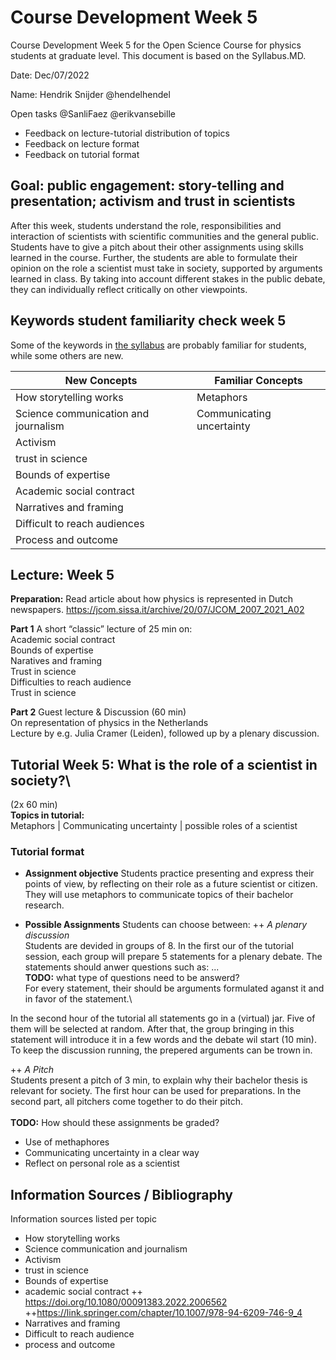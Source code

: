 # Course Development Week 5
Course Development Week 5 for the Open Science Course for physics students at graduate level. This document is based on the Syllabus.MD.

Date: Dec/07/2022

Name: Hendrik Snijder @hendelhendel

Open tasks @SanliFaez @erikvansebille
+ Feedback on lecture-tutorial distribution of topics
+ Feedback on lecture format
+ Feedback on tutorial format

## Goal: public engagement: story-telling and presentation; activism and trust in scientists
After this week, students understand the role, responsibilities and interaction of scientists with scientific communities and the general public. 
Students have to give a pitch about their other assignments using skills learned in the course. 
Further, the students are able to formulate their opinion on the role a scientist must take in society, supported by arguments learned in class. By taking into account different stakes in the public debate, they can individually reflect critically on other viewpoints.

## Keywords student familiarity check week 5
Some of the keywords in [the syllabus](https://github.com/SanliFaez/OS4Physicists/blob/main/Syllabus_202x.md#week-5-public-engagement-story-telling-and-presentation-activism-and-trust-in-scientists) are probably familiar for students, while some others are new.

|**New Concepts**|**Familiar Concepts**|
|----------------|---------------|
|How storytelling works|Metaphors|
|Science communication and journalism|Communicating uncertainty|
|Activism||
|trust in science||
|Bounds of expertise||
|Academic social contract||
|Narratives and framing||
|Difficult to reach audiences||
|Process and outcome||


## Lecture: Week 5

**Preparation:** Read article about how physics is represented in Dutch newspapers. https://jcom.sissa.it/archive/20/07/JCOM_2007_2021_A02

**Part 1** A short “classic” lecture of 25 min on:\
Academic social contract\
Bounds of expertise\
Naratives and framing\
Trust in science\
Difficulties to reach audience\
Trust in science

**Part 2** Guest lecture & Discussion (60 min)\
On representation of physics in the Netherlands\
Lecture by e.g. Julia Cramer (Leiden), followed up by a plenary discussion.


## Tutorial Week 5: What is the role of a scientist in society?\
(2x 60 min)
\
**Topics in tutorial:**\
Metaphors | Communicating uncertainty | possible roles of a scientist

### Tutorial format
+ **Assignment objective**
Students practice presenting and express their points of view, by reflecting on their role as a future scientist or citizen. They will use metaphors to communicate topics of their bachelor research. 

+ **Possible Assignments**
Students can choose between:
++ *A plenary discussion*\
Students are devided in groups of 8. In the first our of the tutorial session, each group will prepare 5 statements for a plenary debate. 
The statements should anwer questions such as: ...\
**TODO:** what type of questions need to be answerd?\
For every statement, their should be arguments formulated aganst it and in favor of the statement.\

In the second hour of the tutorial all statements go in a (virtual) jar. Five of them will be selected at random.
After that, the group bringing in this statement will introduce it in a few words and the debate wil start (10 min). 
To keep the discussion running, the prepered arguments can be trown in.


++ *A Pitch*\
Students present a pitch of 3 min, to explain why their bachelor thesis is relevant for society. 
The first hour can be used for preparations. In the second part, all pitchers come together to do their pitch. 
\
\
**TODO:** How should these assignments be graded?
+ Use of methaphores
+ Communicating uncertainty in a clear way
+ Reflect on personal role as a scientist


## Information Sources / Bibliography
Information sources listed per topic
+ How storytelling works
+ Science communication and journalism
+ Activism
+ trust in science
+ Bounds of expertise
+ academic social contract 
++ https://doi.org/10.1080/00091383.2022.2006562 
++https://link.springer.com/chapter/10.1007/978-94-6209-746-9_4 
+ Narratives and framing
+ Difficult to reach audience
+ process and outcome

